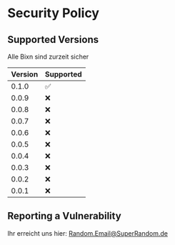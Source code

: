 # Security Policy

## Supported Versions
Alle Bixn sind zurzeit sicher

| Version | Supported          |
| ------- | ------------------ |
| 0.1.0   | :white_check_mark: |
| 0.0.9   | :x: |
| 0.0.8   | :x: |
| 0.0.7   | :x: |
| 0.0.6   | :x: |
| 0.0.5   | :x: |
| 0.0.4   | :x: |
| 0.0.3   | :x: |
| 0.0.2   | :x: |
| 0.0.1   | :x: |



## Reporting a Vulnerability
Ihr erreicht uns hier: Random.Email@SuperRandom.de
